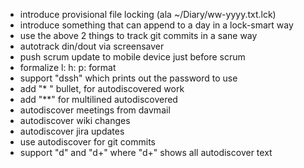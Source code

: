 - introduce provisional file locking (ala ~/Diary/ww-yyyy.txt.lck)
- introduce something that can append to a day in a lock-smart way
- use the above 2 things to track git commits in a sane way
- autotrack din/dout via screensaver
- push scrum update to mobile device just before scrum
- formalize l: h: p: format
- support "dssh" which prints out the password to use
- add "* " bullet, for autodiscovered work
- add "**" for multilined autodiscovered
- autodiscover meetings from davmail
- autodiscover wiki changes
- autodiscover jira updates
- use autodiscover for git commits
- support "d" and "d+" where "d+" shows all autodiscover text
